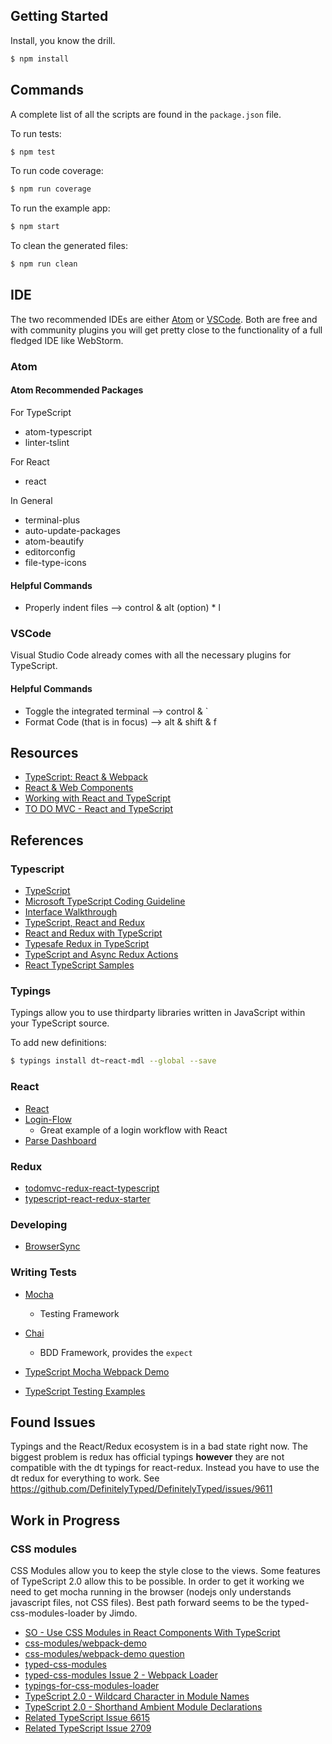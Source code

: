 
## Getting Started

Install, you know the drill.
```bash
$ npm install
```

## Commands

A complete list of all the scripts are found in the `package.json` file.

To run tests:
```bash
$ npm test
```

To run code coverage:
```bash
$ npm run coverage
```

To run the example app:
```bash
$ npm start
```

To clean the generated files:
```bash
$ npm run clean
```

## IDE

The two recommended IDEs are either [Atom](https://atom.io/) or [VSCode](https://code.visualstudio.com/download).  Both are free and with community plugins you will get pretty close to the functionality of a full fledged IDE like WebStorm.

### Atom 

#### Atom Recommended Packages

For TypeScript

- atom-typescript
- linter-tslint

For React

- react

In General

- terminal-plus
- auto-update-packages
- atom-beautify
- editorconfig
- file-type-icons

#### Helpful Commands

- Properly indent files --> control & alt (option) * l

### VSCode

Visual Studio Code already comes with all the necessary plugins for TypeScript.

#### Helpful Commands 

- Toggle the integrated terminal --> control & ` 
- Format Code (that is in focus) --> alt & shift & f

## Resources

- [TypeScript: React & Webpack](https://www.typescriptlang.org/docs/handbook/react-&-webpack.html)
- [React & Web Components](https://facebook.github.io/react/docs/webcomponents.html)
- [Working with React and TypeScript](http://blog.wolksoftware.com/working-with-react-and-typescript)
- [TO DO MVC - React and TypeScript](http://todomvc.com/examples/typescript-react/#/)

## References

### Typescript

- [TypeScript](https://www.typescriptlang.org/docs/tutorial.html)
- [Microsoft TypeScript Coding Guideline](https://github.com/Microsoft/TypeScript/wiki/Coding-guidelines)
- [Interface Walkthrough](https://blogs.msdn.microsoft.com/typescript/2013/01/24/walkthrough-interfaces/)
- [TypeScript, React and Redux](http://www.mattgreer.org/articles/typescript-react-and-redux/)
- [React and Redux with TypeScript](http://jaysoo.ca/2015/09/26/typed-react-and-redux/)
- [Typesafe Redux in TypeScript](http://michaellawrie.com/typesafe-redux-in-typescript)
- [TypeScript and Async Redux Actions](https://rjzaworski.com/2016/09/typescript-redux-async-actions)
- [React TypeScript Samples](https://github.com/Lemoncode/react-typescript-samples)

### Typings

Typings allow you to use thirdparty libraries written in JavaScript within your TypeScript source.

To add new definitions:

```bash
$ typings install dt~react-mdl --global --save
```

### React

- [React](https://facebook.github.io/react/docs/getting-started.html)
- [Login-Flow](https://github.com/mxstbr/login-flow)
  - Great example of a login workflow with React
- [Parse Dashboard](https://github.com/ParsePlatform/parse-dashboard)

### Redux

- [todomvc-redux-react-typescript](https://github.com/jaysoo/todomvc-redux-react-typescript)
- [typescript-react-redux-starter](https://github.com/rangle/typescript-react-redux-starter)

### Developing

- [BrowserSync](https://www.browsersync.io/docs)

### Writing Tests

- [Mocha](http://mochajs.org/)
  - Testing Framework
- [Chai](http://chaijs.com/api/)
  - BDD Framework, provides the `expect`

- [TypeScript Mocha Webpack Demo](https://github.com/vintem/TypescriptMochaWebpackDemo)
- [TypeScript Testing Examples](https://github.com/remojansen/TypeScriptTestingExamples)

## Found Issues

Typings and the React/Redux ecosystem is in a bad state right now.  The biggest problem is redux has official typings __however__ they are not compatible with the dt typings for react-redux.  Instead you have to use the dt redux for everything to work.   See https://github.com/DefinitelyTyped/DefinitelyTyped/issues/9611   

## Work in Progress

### CSS modules

CSS Modules allow you to keep the style close to the views.  Some features of TypeScript 2.0 allow this to be possible.  In order to get it working we need to get mocha running in the browser (nodejs only understands javascript files, not CSS files).  Best path forward seems to be the typed-css-modules-loader by Jimdo.

- [SO - Use CSS Modules in React Components With TypeScript](http://stackoverflow.com/questions/35014132/use-css-modules-in-react-components-with-typescript-built-by-webpack)
- [css-modules/webpack-demo](https://github.com/css-modules/webpack-demo)
- [css-modules/webpack-demo question](https://github.com/css-modules/css-modules/issues/61)
- [typed-css-modules](https://github.com/Quramy/typed-css-modules)
- [typed-css-modules Issue 2 - Webpack Loader](https://github.com/Quramy/typed-css-modules/issues/2)
- [typings-for-css-modules-loader](https://github.com/Jimdo/typings-for-css-modules-loader)
- [TypeScript 2.0 - Wildcard Character in Module Names](https://www.typescriptlang.org/docs/release-notes/typescript-2.0.html#wildcard-character-in-module-names)
- [TypeScript 2.0 - Shorthand Ambient Module Declarations](https://www.typescriptlang.org/docs/release-notes/typescript-2.0.html#shorthand-ambient-module-declarations)
- [Related TypeScript Issue 6615](https://github.com/Microsoft/TypeScript/issues/6615)
- [Related TypeScript Issue 2709](https://github.com/Microsoft/TypeScript/issues/2709)
